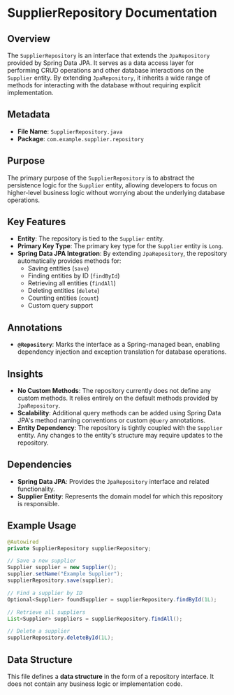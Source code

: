 # SupplierRepository Documentation

## Overview
The `SupplierRepository` is an interface that extends the `JpaRepository` provided by Spring Data JPA. It serves as a data access layer for performing CRUD operations and other database interactions on the `Supplier` entity. By extending `JpaRepository`, it inherits a wide range of methods for interacting with the database without requiring explicit implementation.

## Metadata
- **File Name**: `SupplierRepository.java`
- **Package**: `com.example.supplier.repository`

## Purpose
The primary purpose of the `SupplierRepository` is to abstract the persistence logic for the `Supplier` entity, allowing developers to focus on higher-level business logic without worrying about the underlying database operations.

## Key Features
- **Entity**: The repository is tied to the `Supplier` entity.
- **Primary Key Type**: The primary key type for the `Supplier` entity is `Long`.
- **Spring Data JPA Integration**: By extending `JpaRepository`, the repository automatically provides methods for:
  - Saving entities (`save`)
  - Finding entities by ID (`findById`)
  - Retrieving all entities (`findAll`)
  - Deleting entities (`delete`)
  - Counting entities (`count`)
  - Custom query support

## Annotations
- **`@Repository`**: Marks the interface as a Spring-managed bean, enabling dependency injection and exception translation for database operations.

## Insights
- **No Custom Methods**: The repository currently does not define any custom methods. It relies entirely on the default methods provided by `JpaRepository`.
- **Scalability**: Additional query methods can be added using Spring Data JPA's method naming conventions or custom `@Query` annotations.
- **Entity Dependency**: The repository is tightly coupled with the `Supplier` entity. Any changes to the entity's structure may require updates to the repository.

## Dependencies
- **Spring Data JPA**: Provides the `JpaRepository` interface and related functionality.
- **Supplier Entity**: Represents the domain model for which this repository is responsible.

## Example Usage
```java
@Autowired
private SupplierRepository supplierRepository;

// Save a new supplier
Supplier supplier = new Supplier();
supplier.setName("Example Supplier");
supplierRepository.save(supplier);

// Find a supplier by ID
Optional<Supplier> foundSupplier = supplierRepository.findById(1L);

// Retrieve all suppliers
List<Supplier> suppliers = supplierRepository.findAll();

// Delete a supplier
supplierRepository.deleteById(1L);
```

## Data Structure
This file defines a **data structure** in the form of a repository interface. It does not contain any business logic or implementation code.
